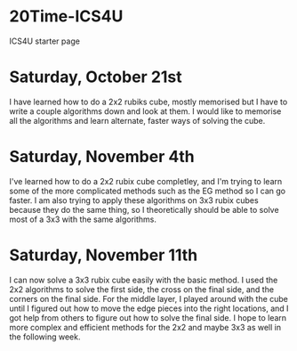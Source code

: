 # 20Time-ICS4U
ICS4U starter page
# Saturday, October 21st
I have learned how to do a 2x2 rubiks cube, mostly memorised but I have to write a couple algorithms down and look at them. I would like to memorise all the algorithms and learn alternate, faster ways of solving the cube.
# Saturday, November 4th
I've learned how to do a 2x2 rubix cube completley, and I'm trying to learn some of the more complicated methods such as the EG method so I can go faster. I am also trying to apply these algorithms on 3x3 rubix cubes because they do the same thing, so I theoretically should be able to solve most of a 3x3 with the same algorithms.
# Saturday, November 11th
I can now solve a 3x3 rubix cube easily with the basic method. I used the 2x2 algorithms to solve the first side, the cross on the final side, and the corners on the final side. For the middle layer, I played around with the cube until I figured out how to move the edge pieces into the right locations, and I got help from others to figure out how to solve the final side. I hope to learn more complex and efficient methods for the 2x2 and maybe 3x3 as well in the following week.
